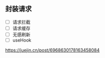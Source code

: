 ## 封装请求

- [ ] 请求拦截
- [ ] 请求缓存
- [ ] 无感刷新
- [ ] useHook

https://juejin.cn/post/6968630178163458084
